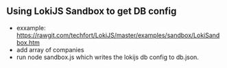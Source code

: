 ## Using LokiJS Sandbox to get DB config

* exxample: https://rawgit.com/techfort/LokiJS/master/examples/sandbox/LokiSandbox.htm
* add array of companies
* run node sandbox.js which writes the lokijs db config to db.json.

